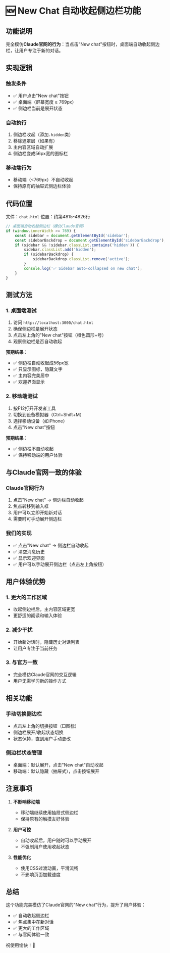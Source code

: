 # 🆕 New Chat 自动收起侧边栏功能

## 功能说明

完全模仿**Claude官网的行为**：当点击"New chat"按钮时，桌面端自动收起侧边栏，让用户专注于新的对话。

## 实现逻辑

### 触发条件
- ✅ 用户点击"New chat"按钮
- ✅ 桌面端（屏幕宽度 ≥ 769px）
- ✅ 侧边栏当前是展开状态

### 自动执行
1. 侧边栏收起（添加`.hidden`类）
2. 移除遮罩层（如果有）
3. 主内容区域自动扩展
4. 侧边栏变成56px宽的图标栏

### 移动端行为
- 移动端（<769px）不自动收起
- 保持原有的抽屉式侧边栏体验

## 代码位置

文件：`chat.html`
位置：约第4815-4826行

```javascript
// 桌面端自动收起侧边栏（模仿Claude官网）
if (window.innerWidth >= 769) {
    const sidebar = document.getElementById('sidebar');
    const sidebarBackdrop = document.getElementById('sidebarBackdrop');
    if (sidebar && !sidebar.classList.contains('hidden')) {
        sidebar.classList.add('hidden');
        if (sidebarBackdrop) {
            sidebarBackdrop.classList.remove('active');
        }
        console.log('✅ Sidebar auto-collapsed on new chat');
    }
}
```

## 测试方法

### 1. 桌面端测试
1. 访问 `http://localhost:3000/chat.html`
2. 确保侧边栏是展开状态
3. 点击左上角的"New chat"按钮（橙色圆形+号）
4. 观察侧边栏是否自动收起

**预期结果：**
- ✅ 侧边栏自动收起成56px宽
- ✅ 只显示图标，隐藏文字
- ✅ 主内容完美居中
- ✅ 欢迎界面显示

### 2. 移动端测试
1. 按F12打开开发者工具
2. 切换到设备模拟器（Ctrl+Shift+M）
3. 选择移动设备（如iPhone）
4. 点击"New chat"按钮

**预期结果：**
- ✅ 侧边栏不自动收起
- ✅ 保持移动端的用户体验

## 与Claude官网一致的体验

### Claude官网行为
1. 点击"New chat" → 侧边栏自动收起
2. 焦点转移到输入框
3. 用户可以立即开始新对话
4. 需要时可手动展开侧边栏

### 我们的实现
- ✅ 点击"New chat" → 侧边栏自动收起
- ✅ 清空消息历史
- ✅ 显示欢迎界面
- ✅ 用户可以手动展开侧边栏（点击左上角按钮）

## 用户体验优势

### 1. 更大的工作区域
- 收起侧边栏后，主内容区域更宽
- 更舒适的阅读和输入体验

### 2. 减少干扰
- 开始新对话时，隐藏历史对话列表
- 让用户专注于当前任务

### 3. 与官方一致
- 完全模仿Claude官网的交互逻辑
- 用户无需学习新的操作方式

## 相关功能

### 手动切换侧边栏
- 点击左上角的切换按钮（□图标）
- 侧边栏展开/收起状态切换
- 状态保持，直到用户手动更改

### 侧边栏状态管理
- 桌面端：默认展开，点击"New chat"自动收起
- 移动端：默认隐藏（抽屉式），点击按钮展开

## 注意事项

1. **不影响移动端**
   - 移动端继续使用抽屉式侧边栏
   - 保持原有的触摸友好体验

2. **用户可控**
   - 自动收起后，用户随时可以手动展开
   - 不强制用户使用收起状态

3. **性能优化**
   - 使用CSS过渡动画，平滑流畅
   - 不影响页面加载速度

## 总结

这个功能完美模仿了Claude官网的"New chat"行为，提升了用户体验：
- ✅ 自动收起侧边栏
- ✅ 焦点集中在新对话
- ✅ 更大的工作区域
- ✅ 与官网体验一致

祝使用愉快！🎉

